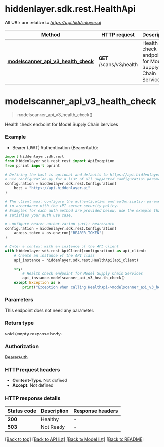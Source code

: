 # hiddenlayer.sdk.rest.HealthApi

All URIs are relative to *https://api.hiddenlayer.ai*

Method | HTTP request | Description
------------- | ------------- | -------------
[**modelscanner_api_v3_health_check**](HealthApi.md#modelscanner_api_v3_health_check) | **GET** /scans/v3/health | Health check endpoint for Model Supply Chain Services


# **modelscanner_api_v3_health_check**
> modelscanner_api_v3_health_check()

Health check endpoint for Model Supply Chain Services

### Example

* Bearer (JWT) Authentication (BearerAuth):

```python
import hiddenlayer.sdk.rest
from hiddenlayer.sdk.rest.rest import ApiException
from pprint import pprint

# Defining the host is optional and defaults to https://api.hiddenlayer.ai
# See configuration.py for a list of all supported configuration parameters.
configuration = hiddenlayer.sdk.rest.Configuration(
    host = "https://api.hiddenlayer.ai"
)

# The client must configure the authentication and authorization parameters
# in accordance with the API server security policy.
# Examples for each auth method are provided below, use the example that
# satisfies your auth use case.

# Configure Bearer authorization (JWT): BearerAuth
configuration = hiddenlayer.sdk.rest.Configuration(
    access_token = os.environ["BEARER_TOKEN"]
)

# Enter a context with an instance of the API client
with hiddenlayer.sdk.rest.ApiClient(configuration) as api_client:
    # Create an instance of the API class
    api_instance = hiddenlayer.sdk.rest.HealthApi(api_client)

    try:
        # Health check endpoint for Model Supply Chain Services
        api_instance.modelscanner_api_v3_health_check()
    except Exception as e:
        print("Exception when calling HealthApi->modelscanner_api_v3_health_check: %s\n" % e)
```



### Parameters

This endpoint does not need any parameter.

### Return type

void (empty response body)

### Authorization

[BearerAuth](../README.md#BearerAuth)

### HTTP request headers

 - **Content-Type**: Not defined
 - **Accept**: Not defined

### HTTP response details

| Status code | Description | Response headers |
|-------------|-------------|------------------|
**200** | Healthy |  -  |
**503** | Not Ready |  -  |

[[Back to top]](#) [[Back to API list]](../README.md#documentation-for-api-endpoints) [[Back to Model list]](../README.md#documentation-for-models) [[Back to README]](../README.md)

